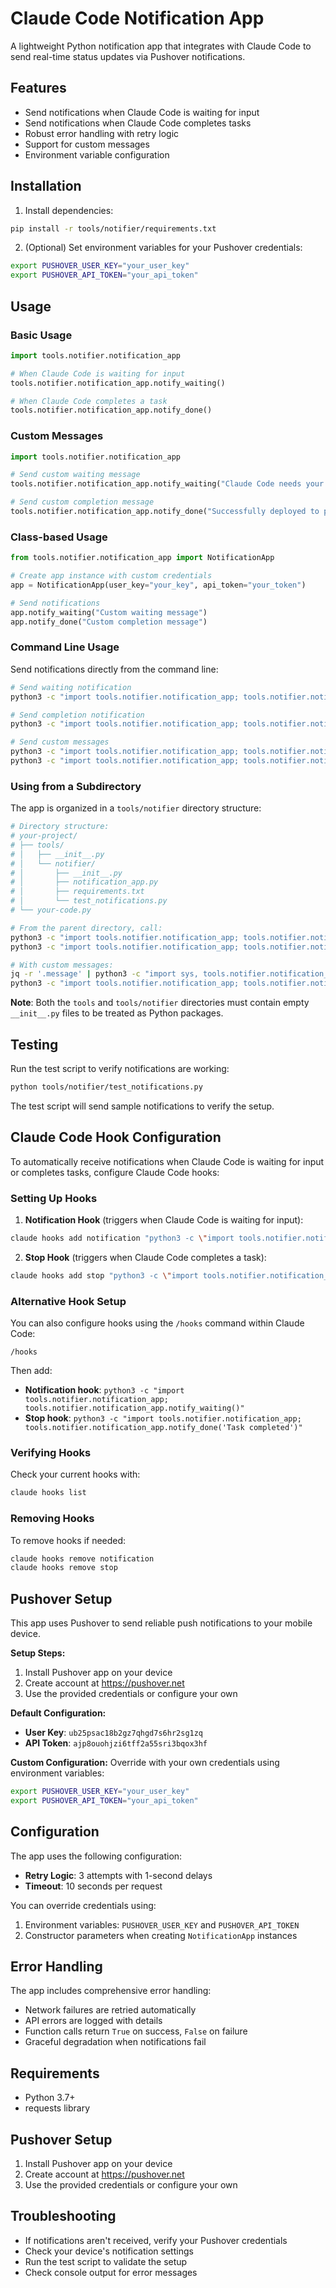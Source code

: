 # Claude Code Notification App

A lightweight Python notification app that integrates with Claude Code to send real-time status updates via Pushover notifications.

## Features

- Send notifications when Claude Code is waiting for input
- Send notifications when Claude Code completes tasks
- Robust error handling with retry logic
- Support for custom messages
- Environment variable configuration

## Installation

1. Install dependencies:
```bash
pip install -r tools/notifier/requirements.txt
```

2. (Optional) Set environment variables for your Pushover credentials:
```bash
export PUSHOVER_USER_KEY="your_user_key"
export PUSHOVER_API_TOKEN="your_api_token"
```

## Usage

### Basic Usage

```python
import tools.notifier.notification_app

# When Claude Code is waiting for input
tools.notifier.notification_app.notify_waiting()

# When Claude Code completes a task
tools.notifier.notification_app.notify_done()
```

### Custom Messages

```python
import tools.notifier.notification_app

# Send custom waiting message
tools.notifier.notification_app.notify_waiting("Claude Code needs your review of the generated code")

# Send custom completion message
tools.notifier.notification_app.notify_done("Successfully deployed to production!")
```

### Class-based Usage

```python
from tools.notifier.notification_app import NotificationApp

# Create app instance with custom credentials
app = NotificationApp(user_key="your_key", api_token="your_token")

# Send notifications
app.notify_waiting("Custom waiting message")
app.notify_done("Custom completion message")
```

### Command Line Usage

Send notifications directly from the command line:

```bash
# Send waiting notification
python3 -c "import tools.notifier.notification_app; tools.notifier.notification_app.notify_waiting()"

# Send completion notification
python3 -c "import tools.notifier.notification_app; tools.notifier.notification_app.notify_done()"

# Send custom messages
python3 -c "import tools.notifier.notification_app; tools.notifier.notification_app.notify_waiting('Custom message here')"
python3 -c "import tools.notifier.notification_app; tools.notifier.notification_app.notify_done('Task completed successfully')"
```

### Using from a Subdirectory

The app is organized in a `tools/notifier` directory structure:

```bash
# Directory structure:
# your-project/
# ├── tools/
# │   ├── __init__.py
# │   └── notifier/
# │       ├── __init__.py
# │       ├── notification_app.py
# │       ├── requirements.txt
# │       └── test_notifications.py
# └── your-code.py

# From the parent directory, call:
python3 -c "import tools.notifier.notification_app; tools.notifier.notification_app.notify_waiting()"
python3 -c "import tools.notifier.notification_app; tools.notifier.notification_app.notify_done()"

# With custom messages:
jq -r '.message' | python3 -c "import sys, tools.notifier.notification_app; tools.notifier.notification_app.notify_waiting(sys.stdin.read().strip())"
python3 -c "import tools.notifier.notification_app; tools.notifier.notification_app.notify_done('Task completed')"
```

**Note**: Both the `tools` and `tools/notifier` directories must contain empty `__init__.py` files to be treated as Python packages.

## Testing

Run the test script to verify notifications are working:

```bash
python tools/notifier/test_notifications.py
```

The test script will send sample notifications to verify the setup.

## Claude Code Hook Configuration

To automatically receive notifications when Claude Code is waiting for input or completes tasks, configure Claude Code hooks:

### Setting Up Hooks

1. **Notification Hook** (triggers when Claude Code is waiting for input):
```bash
claude hooks add notification "python3 -c \"import tools.notifier.notification_app; tools.notifier.notification_app.notify_waiting()\""
```

2. **Stop Hook** (triggers when Claude Code completes a task):
```bash
claude hooks add stop "python3 -c \"import tools.notifier.notification_app; tools.notifier.notification_app.notify_done()\""
```

### Alternative Hook Setup

You can also configure hooks using the `/hooks` command within Claude Code:

```
/hooks
```

Then add:
- **Notification hook**: `python3 -c "import tools.notifier.notification_app; tools.notifier.notification_app.notify_waiting()"`
- **Stop hook**: `python3 -c "import tools.notifier.notification_app; tools.notifier.notification_app.notify_done('Task completed')"`

### Verifying Hooks

Check your current hooks with:
```bash
claude hooks list
```

### Removing Hooks

To remove hooks if needed:
```bash
claude hooks remove notification
claude hooks remove stop
```

## Pushover Setup

This app uses Pushover to send reliable push notifications to your mobile device.

**Setup Steps:**
1. Install Pushover app on your device
2. Create account at https://pushover.net
3. Use the provided credentials or configure your own

**Default Configuration:**
- **User Key**: `ub25psac18b2gz7qhgd7s6hr2sg1zq`
- **API Token**: `ajp8ouohjzi6tff2a55sri3bqox3hf`

**Custom Configuration:**
Override with your own credentials using environment variables:
```bash
export PUSHOVER_USER_KEY="your_user_key"
export PUSHOVER_API_TOKEN="your_api_token"
```

## Configuration

The app uses the following configuration:

- **Retry Logic**: 3 attempts with 1-second delays
- **Timeout**: 10 seconds per request

You can override credentials using:
1. Environment variables: `PUSHOVER_USER_KEY` and `PUSHOVER_API_TOKEN`
2. Constructor parameters when creating `NotificationApp` instances

## Error Handling

The app includes comprehensive error handling:

- Network failures are retried automatically
- API errors are logged with details
- Function calls return `True` on success, `False` on failure
- Graceful degradation when notifications fail

## Requirements

- Python 3.7+
- requests library

## Pushover Setup

1. Install Pushover app on your device
2. Create account at https://pushover.net
3. Use the provided credentials or configure your own

## Troubleshooting

- If notifications aren't received, verify your Pushover credentials
- Check your device's notification settings
- Run the test script to validate the setup
- Check console output for error messages